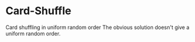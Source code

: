 # Card-Shuffle
Card shuffling in uniform random order
The obvious solution doesn't give a uniform random order.
